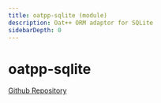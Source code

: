 ```yaml
---
title: oatpp-sqlite (module)
description: Oat++ ORM adaptor for SQLite
sidebarDepth: 0
---
```


# oatpp-sqlite <seo/>

[Github Repository](https://github.com/oatpp/oatpp-sqlite)  
